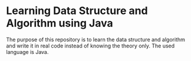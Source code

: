 # Learning Data Structure and Algorithm using Java

The purpose of this repository is to learn the data structure and algorithm and write it in real code instead of knowing the theory only. The used language is Java.
